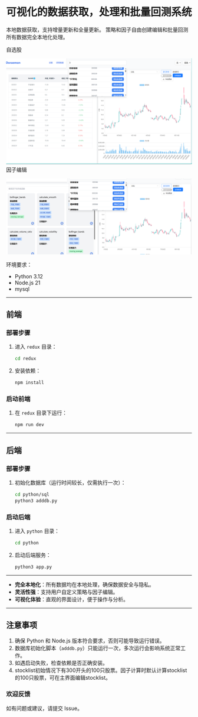 # 可视化的数据获取，处理和批量回测系统 

本地数据获取，支持增量更新和全量更新。
策略和因子自由创建编辑和批量回测 
所有数据完全本地化处理。 

自选股

![自选股](a.png)
因子编辑

![因子编辑](b.png)


环境要求：  
- Python 3.12  
- Node.js 21  
- mysql
---

## 前端  

### 部署步骤  
1. 进入 `redux` 目录：  
   ```bash  
   cd redux  
   ```  
2. 安装依赖：  
   ```bash  
   npm install  
   ```  

### 启动前端  
1. 在 `redux` 目录下运行：  
   ```bash  
   npm run dev  
   ```  

---

## 后端  

### 部署步骤  
1. 初始化数据库（运行时间较长，仅需执行一次）：  
   ```bash  
   cd python/sql  
   python3 adddb.py  
   ```  

### 启动后端  
1. 进入 `python` 目录：  
   ```bash  
   cd python  
   ```  
2. 启动后端服务：  
   ```bash  
   python3 app.py  
   ```  

---
 
- **完全本地化**：所有数据均在本地处理，确保数据安全与隐私。  
- **灵活性强**：支持用户自定义策略与因子编辑。  
- **可视化体验**：直观的界面设计，便于操作与分析。  

---

## 注意事项  
1. 确保 Python 和 Node.js 版本符合要求，否则可能导致运行错误。  
2. 数据库初始化脚本（`adddb.py`）只能运行一次，多次运行会影响系统正常工作。  
3. 如遇启动失败，检查依赖是否正确安装。
4. stocklist初始情况下有300开头的100只股票。因子计算时默认计算stocklist的100只股票，可在主界面编辑stocklist。
### 欢迎反馈  
如有问题或建议，请提交 Issue。
